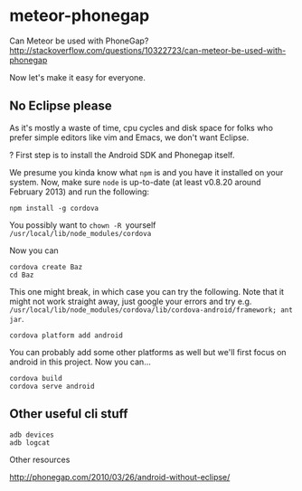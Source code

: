 meteor-phonegap
===============

Can Meteor be used with PhoneGap?
http://stackoverflow.com/questions/10322723/can-meteor-be-used-with-phonegap

Now let's make it easy for everyone.



No Eclipse please
-----------------

As it's mostly a waste of time, cpu cycles and disk space for folks who prefer simple editors like vim and Emacs, we don't want Eclipse.

? First step is to install the Android SDK and Phonegap itself.

We presume you kinda know what `npm` is and you have it installed on your system. Now, make sure `node` is up-to-date (at least v0.8.20 around February 2013) and run the following:

    npm install -g cordova

You possibly want to `chown -R `yourself` /usr/local/lib/node_modules/cordova` 

Now you can

    cordova create Baz
    cd Baz
    
    
This one might break, in which case you can try the following. Note that it might not work straight away, just google your errors and try e.g. 
`/usr/local/lib/node_modules/cordova/lib/cordova-android/framework; ant jar`.

    cordova platform add android
    
You can probably add some other platforms as well but we'll first focus on android in this project. Now you can...

    cordova build
    cordova serve android

Other useful cli stuff
----------------------


    adb devices
    adb logcat


Other resources

http://phonegap.com/2010/03/26/android-without-eclipse/
